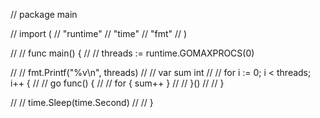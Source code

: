 // package main

// import (
// 	"runtime"
// 	"time"
// 	"fmt"
// )

// // func main() {
// // 	threads := runtime.GOMAXPROCS(0)

// // 	fmt.Printf("%v\n", threads)
// // 	var sum int
// // 	for i := 0; i < threads; i++ {
// // 		go func() {
// // 			for { sum++ }
// // 		}()
// // 	}

// //     time.Sleep(time.Second)
// // }
